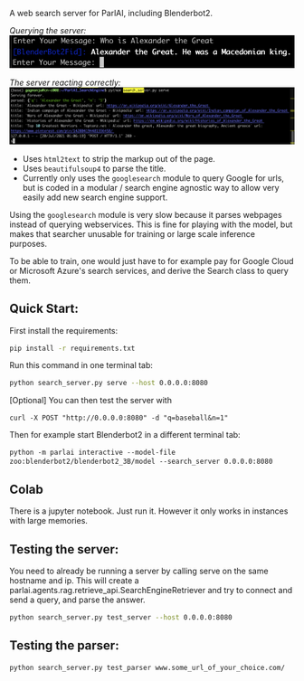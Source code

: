 A web search server for ParlAI, including Blenderbot2.


*Querying the server:*
![Querying the server](imgs/blenderbot2_demo.png)

*The server reacting correctly:*
![The server reacting appropriately](imgs/server_demo.png)


- Uses `html2text` to strip the markup out of the page.
- Uses `beautifulsoup4` to parse the title.
- Currently only uses the `googlesearch` module to query Google for urls, but is coded
in a modular / search engine agnostic way to allow very easily add new search engine support.


Using the `googlesearch` module is very slow because it parses webpages instead of querying webservices. This is fine for playing with the model, but makes that searcher unusable for training or large scale inference purposes.


To be able to train, one would just have to for example pay for Google Cloud or Microsoft Azure's search services, and derive the Search class to query them.

## Quick Start:

First install the requirements:
```bash
pip install -r requirements.txt
```

Run this command in one terminal tab:
```bash
python search_server.py serve --host 0.0.0.0:8080
```

[Optional] You can then test the server with 
```
curl -X POST "http://0.0.0.0:8080" -d "q=baseball&n=1"
```

Then for example start Blenderbot2 in a different terminal tab:
```
python -m parlai interactive --model-file zoo:blenderbot2/blenderbot2_3B/model --search_server 0.0.0.0:8080
```

## Colab
There is a jupyter notebook. Just run it. However it only works in instances with large memories. 

## Testing the server:
You need to already be running a server by calling serve on the same hostname and ip. 
This will create a parlai.agents.rag.retrieve_api.SearchEngineRetriever and try to connect 
and send a query, and parse the answer.

```bash
python search_server.py test_server --host 0.0.0.0:8080
```

## Testing the parser:

```bash
python search_server.py test_parser www.some_url_of_your_choice.com/
```
